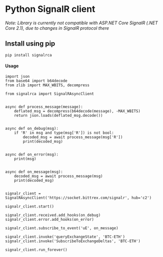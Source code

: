 # Python SignalR client

*Note: Library is currently not compatible with ASP.NET Core SignalR (.NET Core 2.1), due to changes in SignalR protocol there*

## Install using pip
```
pip install signalrca
```

#### Usage

```
import json
from base64 import b64decode
from zlib import MAX_WBITS, decompress

from signalrca import SignalRAsyncClient


async def process_message(message):
    deflated_msg = decompress(b64decode(message), -MAX_WBITS)
    return json.loads(deflated_msg.decode())


async def on_debug(msg):
    if 'R' in msg and type(msg['R']) is not bool:
        decoded_msg = await process_message(msg['R'])
        print(decoded_msg)


async def on_error(msg):
    print(msg)


async def on_message(msg):
    decoded_msg = await process_message(msg)
    print(decoded_msg)


signalr_client = SignalRAsyncClient('https://socket.bittrex.com/signalr', hub='c2')

signalr_client.start()

signalr_client.received.add_hooks(on_debug)
signalr_client.error.add_hooks(on_error)

signalr_client.subscribe_to_event('uE', on_message)

signalr_client.invoke('queryExchangeState', 'BTC-ETH')
signalr_client.invoke('SubscribeToExchangeDeltas', 'BTC-ETH')

signalr_client.run_forever()
```
